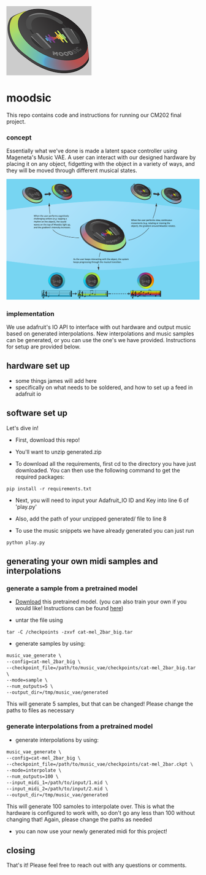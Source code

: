 ![Alt](/design_folder/design.png "concept of look")

# moodsic

This repo contains code and instructions for running our CM202 final project. 

### concept 

Essentially what we've done is made a latent space controller using Mageneta's Music VAE. A user can interact with our designed hardware by placing it on any object, fidgetting with the object in a variety of ways, and they will be moved through different musical states. 

![Alt](/design_folder/interaction_design.png "design concept")

### implementation 

We use adafruit's IO API to interface with out hardware and output music based on generated interpolations. New interpolations and music samples can be generated, or you can use the one's we have provided. Instructions for setup are provided below. 

## hardware set up 

- some things james will add here 
- specifically on what needs to be soldered, and how to set up a feed in adafruit io 

## software set up 

Let's dive in! 

 - First, download this repo! 

 - You'll want to unzip generated.zip
 
 - To download all the requirements, first cd to the directory you have just downloaded. You can then use the following command to get the required packages: 
 
 ```
 pip install -r requirements.txt
 ```
 
 - Next, you will need to input your Adafruit_IO ID and Key into line 6 of 'play.py'
 
 - Also, add the path of your unzipped generated/ file to line 8
 
 - To use the music snippets we have already generated you can just run 
 
 ```
 python play.py 
 ```
 
 ## generating your own midi samples and interpolations
 
 ### generate a sample from a pretrained model 
 - [Download](https://storage.googleapis.com/magentadata/models/music_vae/checkpoints/cat-mel_2bar_big.tar) this pretrained model. (you can also train your own if you would like! Instructions can be found [here]( https://github.com/tensorflow/magenta/tree/master/magenta/models/music_vae))
 
 - untar the file using 
 ```
 tar -C /checkpoints -zxvf cat-mel_2bar_big.tar
 ```
 
 - generate samples by using: 
 ```
 music_vae_generate \
--config=cat-mel_2bar_big \
--checkpoint_file=/path/to/music_vae/checkpoints/cat-mel_2bar_big.tar \
--mode=sample \
--num_outputs=5 \
--output_dir=/tmp/music_vae/generated
```
This will generate 5 samples, but that can be changed! Please change the paths to files as necessary

### generate interpolations from a pretrained model 

- generate interpolations by using:
```
music_vae_generate \
--config=cat-mel_2bar_big \
--checkpoint_file=/path/to/music_vae/checkpoints/cat-mel_2bar.ckpt \
--mode=interpolate \
--num_outputs=100 \
--input_midi_1=/path/to/input/1.mid \
--input_midi_2=/path/to/input/2.mid \
--output_dir=/tmp/music_vae/generated
```
This will generate 100 samoles to interpolate over. This is what the hardware is configured to work with, so don't go any less than 100 without changing that! Again, please change the paths as needed

- you can now use your newly generated midi for this project! 

## closing 
That's it! Please feel free to reach out with any questions or comments. 
